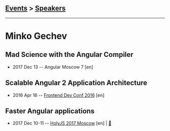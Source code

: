 ## [Events](../README.md) > [Speakers](../speakers.md)
---

# Minko Gechev

## Mad Science with the Angular Compiler
- 2017 Dec 13 -- Angular Moscow 7 [en]   
## Scalable Angular 2 Application Architecture
- 2016 Apr 16 -- [Frontend Dev Conf 2016](https://www.youtube.com/watch?v=r9D5JeVClBs) [en]   
## Faster Angular applications
- 2017 Dec 10-11 -- [HolyJS 2017 Moscow](https://www.youtube.com/watch?v=WP-d5CCuS60) [en] | [:notebook:](https://downloads.ctfassets.net/nn534z2fqr9f/1oYh7ZdcaQMiq0AumccsaO/a8a49b03f7aabc27a00a5ce45c9e1dfe/minko-gechev-faster-angular-applications.pdf)  
